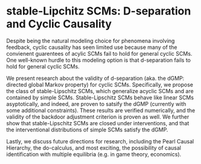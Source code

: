 # stable-Lipchitz SCMs: D-separation and Cyclic Causality

Despite being the natural modeling choice for phenomena involving feedback, cyclic causality has seen limited use because many of the convienent guarentees of acylic SCMs fail to hold for general cyclic SCMs. One well-known hurdle to this modeling option is that d-separation fails to hold for general cyclic SCMs.

We present research about the validity of d-separation (aka. the dGMP: directed global Markov property) for cyclic SCMs. Specifically, we propose the class of stable-Lipschitz SCMs, which generalize acyclic SCMs and are contained by simple SCMs. Stable-Lipschitz SCMs behave like linear SCMs asyptotically, and indeed, are proven to satsify the dGMP (currently with some additional constraints).
These results are verified numerically, and the validity of the backdoor adjustment criterion is proven as well. We further show that stable-Lipschitz SCMs are closed under interventions, and that the interventional distributions of simple SCMs satisfy the dGMP.

Lastly, we discuss future directions for research, including the Pearl Causal Hierarchy, the do-calculus, and most exciting, the possibility of causal identification with multiple equilibria (e.g. in game theory, economics).